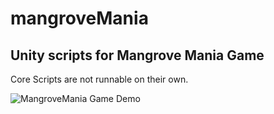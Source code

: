 # mangroveMania

## Unity scripts for Mangrove Mania Game
Core Scripts are not runnable on their own.

![MangroveMania Game Demo](ezgif.com-video-to-gif.gif)

